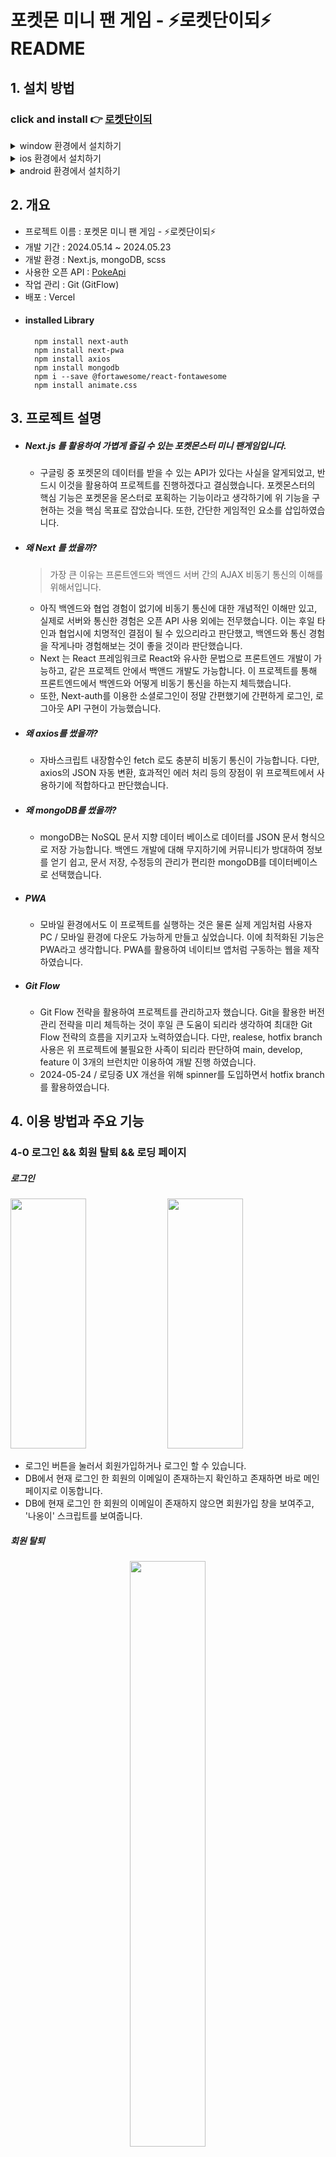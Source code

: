 # 포켓몬 미니 팬 게임 - ⚡로켓단이되⚡ README

## 1. 설치 방법

### click and install 👉 [로켓단이되](https://pokemon-sigma-two.vercel.app/) 

<details>
  <summary>window 환경에서 설치하기</summary>
  <div align = 'center'>
    <img src='https://github.com/pvvng/pvvng.github.io/assets/112927193/85f131a5-41ae-496e-aa15-5db551236de4' width='33%' />
    <img src='https://github.com/pvvng/pvvng.github.io/assets/112927193/34e7f2a3-dbcd-484a-8136-89aff62374d1' width='33%' />
  </div>
</details>

<details>
  <summary>ios 환경에서 설치하기</summary>
  <div>
    <img src='https://github.com/pvvng/pokemon_game_with_nextjs/assets/112927193/4a3d0958-72e5-48a2-ab56-52ac3f99ed0f' width='31%' />
        <img align='top' src='https://github.com/pvvng/pokemon_game_with_nextjs/assets/112927193/1b0aa4ce-126b-4db6-8c85-1655f9edad7c' width='33%'/>
        <img align='top' src='https://github.com/pvvng/pokemon_game_with_nextjs/assets/112927193/59db49ff-5b50-477a-afaa-1b86c2fb00dc' width = '33%'/>
  </div>
</details>

<details>
  <summary>android 환경에서 설치하기</summary>
  <div align='center'>
    <img src='https://github.com/pvvng/pokemon_game_with_nextjs/assets/112927193/99d8824b-ba02-4cf0-897d-430c45a55176' width='30%' />
  </div>
</details>

## 2. 개요
- 프로젝트 이름 : 포켓몬 미니 팬 게임 - ⚡로켓단이되⚡
- 개발 기간 : 2024.05.14 ~ 2024.05.23
- 개발 환경 : Next.js, mongoDB, scss
- 사용한 오픈 API : [PokeApi](https://pokeapi.co/)
- 작업 관리 : Git (GitFlow)
- 배포 : Vercel  
- #### installed Library
        npm install next-auth
        npm install next-pwa
        npm install axios
        npm install mongodb
        npm i --save @fortawesome/react-fontawesome
        npm install animate.css

## 3. 프로젝트 설명

- ##### Next.js 를 활용하여 가볍게 즐길 수 있는 포켓몬스터 미니 팬게임입니다.
  - 구글링 중 포켓몬의 데이터를 받을 수 있는 API가 있다는 사실을 알게되었고, 반드시 이것을 활용하여 프로젝트를 진행하겠다고 결심했습니다. 포켓몬스터의 핵심 기능은 포켓몬을 몬스터로 포획하는 기능이라고 생각하기에 위 기능을 구현하는 것을 핵심 목표로 잡았습니다. 또한, 간단한 게임적인 요소를 삽입하였습니다.

- ##### 왜 Next 를 썼을까?
    > 가장 큰 이유는 프론트엔드와 백엔드 서버 간의 AJAX 비동기 통신의 이해를 위해서입니다.
      
    - 아직 백엔드와 협업 경험이 없기에 비동기 통신에 대한 개념적인 이해만 있고, 실제로 서버와 통신한 경험은 오픈 API 사용 외에는 전무했습니다. 이는 후일 타인과 협업시에 치명적인 결점이 될 수 있으리라고 판단했고, 백엔드와 통신 경험을 작게나마 경험해보는 것이 좋을 것이라 판단했습니다.
    - Next 는 React 프레임워크로 React와 유사한 문법으로 프론트엔드 개발이 가능하고, 같은 프로젝트 안에서 백앤드 개발도 가능합니다. 이 프로젝트를 통해 프론트엔드에서 백엔드와 어떻게 비동기 통신을 하는지 체득했습니다.
    - 또한, Next-auth를 이용한 소셜로그인이 정말 간편했기에 간편하게 로그인, 로그아웃 API 구현이 가능했습니다.

- ##### 왜 axios를 썼을까?
    - 자바스크립트 내장함수인 fetch 로도 충분히 비동기 통신이 가능합니다. 다만, axios의 JSON 자동 변환, 효과적인 에러 처리 등의 장점이 위 프로젝트에서 사용하기에 적합하다고 판단했습니다.
 
- ##### 왜 mongoDB를 썼을까?
    - mongoDB는 NoSQL 문서 지향 데이터 베이스로 데이터를 JSON 문서 형식으로 저장 가능합니다. 백엔드 개발에 대해 무지하기에 커뮤니티가 방대하여 정보를 얻기 쉽고, 문서 저장, 수정등의 관리가 편리한 mongoDB를 데이터베이스로 선택했습니다.
 
- ##### PWA
    - 모바일 환경에서도 이 프로젝트를 실행하는 것은 물론 실제 게임처럼 사용자 PC / 모바일 환경에 다운도 가능하게 만들고 싶었습니다. 이에 최적화된 기능은 PWA라고 생각합니다. PWA를 활용하여 네이티브 앱처럼 구동하는 웹을 제작하였습니다.
 
- ##### Git Flow
    - Git Flow 전략을 활용하여 프로젝트를 관리하고자 했습니다. Git을 활용한 버전 관리 전략을 미리 체득하는 것이 후일 큰 도움이 되리라 생각하여 최대한 Git Flow 전략의 흐름을 지키고자 노력하였습니다. 다만, realese, hotfix branch 사용은 위 프로젝트에 불필요한 사족이 되리라 판단하여 main, develop, feature 이 3개의 브런치만 이용하여 개발 진행 하였습니다.
    - 2024-05-24 / 로딩중 UX 개선을 위해 spinner를 도입하면서 hotfix branch를 활용하였습니다.

## 4. 이용 방법과 주요 기능

### 4-0 로그인 && 회원 탈퇴 && 로딩 페이지

##### 로그인

<div>
  <img src='https://github.com/pvvng/pokemon_game_with_nextjs/assets/112927193/e62c0135-0e58-4813-bb16-98bdb5f32b24' width='49%' height='400px'/>

  <img src='https://github.com/pvvng/pokemon_game_with_nextjs/assets/112927193/394c6247-5ea5-4a0f-9c52-45a15a17588e' width='49%' height='400px' />
</div>

- 로그인 버튼을 눌러서 회원가입하거나 로그인 할 수 있습니다.
- DB에서 현재 로그인 한 회원의 이메일이 존재하는지 확인하고 존재하면 바로 메인페이지로 이동합니다. 
- DB에 현재 로그인 한 회원의 이메일이 존재하지 않으면 회원가입 창을 보여주고, '나옹이' 스크립트를 보여줍니다.

##### 회원 탈퇴

<div align='center'>
    <img src='https://github.com/pvvng/pokemon_game_with_nextjs/assets/112927193/da1dfd17-5f2e-4716-9f1c-0e3fcdcb9c8e' width='49%'/>
</div>

  - 회원 탈퇴 버튼을 누르면 DB에 저장된 유저 관련 데이터가 모두 삭제됩니다.

##### 로딩 페이지

<div>
  <img src='https://github.com/pvvng/pokemon_game_with_nextjs/assets/112927193/e5a36325-ccab-44ce-bcb4-9b14f8687fa8' width='49%'/>

  <img src='https://github.com/pvvng/pokemon_game_with_nextjs/assets/112927193/705c10a9-ccba-4147-ab94-3b839a912f2a' width='49%' />
</div>

- 로딩페이지는 도감 페이지(/pokedex) 혹은 도감 상세페이지 (/pokedex/[detailid]) 로 이동할 때 호출됩니다. 로딩은 PokeApi 를 통한 데이터 get 요청이 완료되고, 전송된 데이터가 state에 저장되는 순간 종료됩니다. 왼쪽 사진은 도감 페이지로 이동할 때, 오른쪽 사진은 도감 상세페이지로 이동할 때 보이는 로딩 컴포넌트입니다.
  
----

### 4-1 마이페이지(/)

<div>
<img src = 'https://github.com/pvvng/pokemon_game_with_nextjs/assets/112927193/40d7cced-9cbc-4593-8c0a-d1869ed845cd' width='49%'/>

<img src = 'https://github.com/pvvng/pokemon_game_with_nextjs/assets/112927193/6fa0a463-9663-430b-b9c6-78a7ea4d04a3' width='49%' />  
</div>

- trip 페이지에서 잡은 포켓몬을 판매 가능합니다. 마이페이지의 '보유한 포켓몬' 탭에는 현재 보유중인 포켓몬을 보여줍니다. 이 탭에서 밀매 버튼을 클릭하면 500 골드와 악명 +1을 얻게되고, 해당 포켓몬은 DB에서 삭제됩니다. 또한, 밀매 버튼을 연속으로 클릭하는 것을 방지하기 위해 밀매 버튼을 클릭하면 모든 버튼을 잠시 안보이게 한 후, DB에서 포켓몬이 완전히 삭제된 후 다시 버튼을 보여줍니다.

- 마이페이지의 '보유 아이템' 탭에서는 현재 보유한 몬스터 볼들의 갯수를 알 수 있습니다. 더 구매하기 버튼을 누른다면 포켓몬 센터 페이지 (/trip/center) 페이지로 이동하고, 골드를 사용해 추가적인 몬스터볼 구매가 가능합니다.

----

### 도감페이지(/pokedex)

<div>
  <img src='https://github.com/pvvng/pokemon_game_with_nextjs/assets/112927193/8fe499dd-67fb-4b65-a7f8-17e88c7d58ab' width = '49%' />
  <img src='https://github.com/pvvng/pokemon_game_with_nextjs/assets/112927193/4d105fcc-a221-49a2-9521-f559b8997997' width = '49%' />

</div>

- 도감 페이지로 이동하면 PokeApi를 호출하여 50마리 포켓몬의 데이터를 불러옵니다. 불러온 데이터를 기반으로 포켓몬 카드를 html로 보여줍니다. 한번이라도 잡은 포켓몬은 흰색 바탕으로 보여주고, 잡은 적이 없는 포켓몬은 회색 바탕으로 보여줍니다.
  
- 도감 페이지 상단 검색 버튼을 클릭하여 도감 번호 혹은 이름으로 검색이 가능합니다.

<div align='center'>
<img src='https://github.com/pvvng/pokemon_game_with_nextjs/assets/112927193/51cb6319-12f3-4346-a04c-e944e1cd1801' width='49%' />
</div>

- 흰색 바탕의 포켓몬 카드를 클릭하면 상세 페이지로 이동합니다. 해당 페이지에서는 포켓몬의 구체적인 정보 확인이 가능합니다.  만약, 잡은적이 없는 포켓몬 카드를 클릭하면 alert 메시지를 띄웁니다.

----

### 여행페이지(/trip)

##### 여행지 페이지

<div>
  <img src='https://github.com/pvvng/pokemon_game_with_nextjs/assets/112927193/48159034-90ae-461e-80d6-2ed2f9e12c57' width='49%' />

<img src='https://github.com/pvvng/pokemon_game_with_nextjs/assets/112927193/872e2fb4-d8b4-4b2a-ab35-281021df29b9' width='49%' />

<img src='https://github.com/pvvng/pokemon_game_with_nextjs/assets/112927193/7d07fee2-1918-4eaa-a8fa-fbf5aed24674' width='49%' />

<img src='https://github.com/pvvng/pokemon_game_with_nextjs/assets/112927193/3c08806f-9010-4669-b4d7-74fc214c577e' width='49%' />
</div>

- 사용자는 trip 페이지 하단 버튼을 눌러 산, 바다, 시내 혹은 깊은 숲을 여행할 수 있습니다.
- 각 여행지에 맞는 서식지를 가진 포켓몬이 랜덤한 확률로 소환됩니다. (ex. 물가에 서식하는 포켓몬인 망나뇽은 바다 여행지에 소환됩니다. habitat.txt 파일에 해당 사항이 기재되어 있습니다.) 소환된 포켓몬은 각자 특수한 capture rate(잡을 확률) 을 가집니다.

<div align='center'>
<img src='https://github.com/pvvng/pokemon_game_with_nextjs/assets/112927193/323b2c59-0188-4ae4-8002-1daf55ed956b' width='50%'/> 
</div>

- 아주 드물게 전설의 포켓몬 (썬더, 파이어, 프리저, 뮤츠, 뮤) 가 출몰합니다. 이들은 서식지를 가리지 않으며 극도로 낮은 capture rate를 가집니다. 

<div>
<img src='https://github.com/pvvng/pokemon_game_with_nextjs/assets/112927193/dccc09b0-2723-4ff8-b021-a8230eafed50' width='49%'/>
<img src='https://github.com/pvvng/pokemon_game_with_nextjs/assets/112927193/033ba01c-af7d-4fc3-8bcb-488e3c5258aa' width='49%'/>  
</div>

- 상황에 맞게 어떤 몬스터 볼을 던질지 선택합니다. (기본 몬스터 볼 이외의 다른 몬스터 볼은 확률 증가의 효과가 존재합니다.)
- 사용자는 몬스터 볼을 던질때마다 javascript random() 함수를 통해서 1~100 사이 임의의 정수를 부여받습니다.
- 만약 부여받은 정수가 포켓몬의 capture rate보다 낮거나 같다면 포켓몬 포획을 성공적으로 마무리합니다. 이외의 상황에서 포켓몬은 도망갑니다.

##### 포켓몬 센터 페이지
<div align='center'>
<img src='https://github.com/pvvng/pokemon_game_with_nextjs/assets/112927193/e39e40bc-c3ca-4277-a5e4-8f55354fb122' width='49%'/>
</div>

- 포켓몬 센터 버튼을 클릭하면 몬스터볼 추가 구매를 할 수 있는 페이지(/trip/center)로 이동합니다. 구매 가능한 몬스터 볼의 최솟값은 0 입니다. input의 값을 직접 수정하거나, +, - 버튼을 클릭해서 몇개의 몬스터 볼을 구매할지 결정가능합니다.
- input의 default value는 0이고 input에는 숫자만 입력 가능하며 (+, - 사용불가), input값이 0 일때 사용자가 -버튼을 클릭하면 alert 메시지를 띄웁니다. 만약 사용자가 보유한 금액이 구매하고자 하는 금액보다 적으면 alert 메시지를 띄웁니다.

----

### 스크립트(/script)

<details>
  <summary>나옹이 스크립트</summary>
<div align='center'>
<img src = 'https://github.com/pvvng/pokemon_game_with_nextjs/assets/112927193/14b30519-1151-4d93-9d3e-e094e4a44244' width='49%' />  
</div>

- 회원가입을 최초로 하면 나오는 스크립트입니다. 정확히는 사용자의 악명이 0이고, DB에 저장된 사용자의 스크립트 수치가 0일때 등장합니다. 해당 스크립트를 모두 읽으면 DB의 사용자 스크립트 수치가 1로 변경됩니다.

</details>

<details>
  <summary>비주기 스크립트</summary>
<div>
<img src='https://github.com/pvvng/pokemon_game_with_nextjs/assets/112927193/bf462b8a-338f-4a4c-a546-a537f3648f45' width='49%' />
<img src='https://github.com/pvvng/pokemon_game_with_nextjs/assets/112927193/02debeed-8e9b-4c78-943a-b9b2ca43f244' width='49%'/>
</div>

- 사용자의 악명이 50 이상이고, 스크립트 수치가 1일때 등장하는 스크립트입니다. 해당 스크립트가 종료되면 스크립트 수치가 2로 변화합니다. 또한, 스크립트에서 사용자는 특별한 퀘스트를 부여받게 됩니다.

</details>

<details>
  <summary>비주기의 퀘스트 스크립트</summary>
<div align='center'>
  <img src='https://github.com/pvvng/pokemon_game_with_nextjs/assets/112927193/078bb902-49ac-4247-b859-f843bc1869c7' width='49%' />
</div>

- 사용자의 악명이 50 이상이고, 스크립트 수치가 2일때, trip 페이지의 오박사의 연구실(/trip/DrOhS-lab) 페이지에 입장하면 등장하는 스크립트입니다. 비주기의 퀘스트 (3가지 포켓몬 찾기) 를 해당 스크립트에서 완료할 수 있습니다. 성공적으로 퀘스트를 완료하면 유저에게 1000원과 악명 5 가 부여됩니다. 스크립트 수치는 3이 됩니다

<div>
  <img src='https://github.com/pvvng/pokemon_game_with_nextjs/assets/112927193/445ab687-2b3b-4b53-9971-6fc00fbc784f' width='49%' height= '210px' />
    <img src='https://github.com/pvvng/pokemon_game_with_nextjs/assets/112927193/6723f173-7746-4575-afa8-d4520a959489' width='49%' height= '210px' />
</div>

- 또한, 위 스크립트 완료를 기점으로 오박사의 말풍선 내용이 변경됩니다.
  
</details>

<details>
  <summary>한지우 스크립트</summary>
  <div align='center'>
  <img src='https://github.com/pvvng/pokemon_game_with_nextjs/assets/112927193/93617145-e912-4076-adef-cb8797fdb2b4' width='49%' />
    
  </div>

- 사용자의 악명이 100이고, 스크립트 수치가 3일 때 등장하는 스크립트입니다. 해당 스크립트가 종료되면 스크립트 수치가 4가 됩니다. 마이페이지로 redirect 되는 다른 스크립트와는 다르게 위 스크립트는 바로 엔딩 스크립트로 redirect 됩니다.
  
</details>

<details>
  <summary>엔딩 스크립트</summary>
  <div align='center'>
<img src='https://github.com/pvvng/pokemon_game_with_nextjs/assets/112927193/d519f2f4-927c-4a22-8c32-0ea5abe44e53' width='49%' />
    
  </div>
  
- 마지막 스크립트로 사용자의 악명이 100이고, 스크립트 수치가 4일때 등장하는 스크립트입니다. 해당 스크립트가 종료되면 사용자의 스크립트 수치가 5가 됩니다. 
  
</details>

## 5. 프로젝트 회고

- ### 5-1. 프로젝트 중 신경 쓴 부분

  - ##### 비동기 통신
    - 프로젝트의 목표가 비동기 통신의 이해였던 만큼 비동기 통신의 적극적 활용을 지향했습니다. fetch, axios 비동기 통신이 어떻게 동작하고 무엇을 반환하는지 받은 데이터의 가공과 저장 방법과 FE와 BE의 통신 방법과 REST API 를 이해하는 시간이 되었습니다. 특히, 프로젝트 초반 PokeApi에서 데이터를 get하는 과정에서 async와 await의 개념을 제대로 이해하지 못한 것을 알게되었습니다. 이후 부족한 부분을 공부하면서 프로젝트의 핵심 기능 중 하나인 지정한 범위의 포켓몬 데이터를 불러오는 함수 fetchData() 의 기능 구현을 완료했습니다. 

  - ##### 재사용 가능한 컴포넌트 / 함수
    - 이전에 진행한 토이 프로젝트 [불편한 가계부](https://github.com/pvvng/account_book_with_react) 에서 컴포넌트 구조화가 얼마나 중요한지 알게 되었습니다. 이번 프로젝트는 기획 단계에서 어떤 페이지에 어떤 기능이 필요한지, 어떤 함수가 전역적으로 사용될지를 노트에 적으면서 프로젝트 구조를 구체화했고, 그것을 프로젝트에 도입하면서 재사용이 가능한 컴포넌트와 함수를 제작했습니다. React 공부를 하면서 컴포넌트의 장점이 재사용이 가능하다는 것이라는 건 개념만 알고 있었고 실제로 장점이라 느낀 적은 없었는데, 이번 프로젝트에서 컴포넌트 / 함수 재사용의 위대함을 느꼈습니다. 코드를 짤 때 유사한 라인을 적는 것이 얼마나 피로한 일인지 알게 되었고, 이후에도 어떤 부분을 수정하면 더 깔끔한 코드를 만들 수 있을지 지속적으로 고민했습니다.
      
  - ##### 더 나은 사용자 경험
    위 프로젝트는 비동기 통신을 적극적으로 활용하기에 사용자에게 로딩 상황을 보여주는 것이 중요하다고 생각합니다. 네트워크 환경과 서버 환경에 따라 통신 속도는 크게 달라질 수 있기에 사용자가 피로감을 느끼지 않을 수 있도록 **사용자의 요청이 진행중이다** 라는 것을 확실하게 보여주고 싶었습니다. 따라서 bootstrap의 loading spinner를 로딩이 필요한 부분에 도입하였습니다.

    <div align='center'>
      <img src='https://github.com/pvvng/account_book_with_react/assets/112927193/6e0bcc15-ad69-4e75-b018-2eb01b557fb9' width='49%'/>
      <img src='https://github.com/pvvng/account_book_with_react/assets/112927193/94511282-1899-42d3-8e5b-f542bb1e9202' width='49%'/>
    </div>

- ### 5-1. 프로젝트 중 어려웠던 부분 && 프로젝트의 아쉬운 부분

  - ##### 비동기 통신
    - Promise, async, await 개념을 잘 알고 있다고 생각했는데, 막상 프로젝트에서 사용하려니까 제 공부가 헛되었다는 것을 깨달았습니다. 해당 프로젝트를 통해 이 3개 개념을 처음부터 다시 공부했습니다.
    - 특히 챗지피티를 활용한 나름의 공부법을 활용했습니다. 과정을 간략하게 말씀드리자면 제 코드에서 문제가 되는 부분이나 오류가 발생의 원인으로 추정되는 부분을 뽑고, 제 나름의 원인 추정을 한 다음 챗지피티의 의견을 묻습니다. 이 과정에서, 챗지피티가 하는 말은 무조건 헛소리다. 라는 믿음을 가지고 구글링으로 얻은 다른 자료들과 교차 검증을 거쳤습니다.
    - 가장 오랫동안 고민한 코드인 fetchData 코드의 핵심 기능을 정리한 링크입니다.
    [velog](https://velog.io/@pvvng/async%EC%99%80-await-Promise-%EB%B9%84%EB%8F%99%EA%B8%B0-%ED%86%B5%EC%8B%A0)

  - ##### Next.js
    - 프로젝트 기획 의도가 **React를 사용하여 프로젝트를 진행할 때, 비동기 통신이 내 발목을 잡아서는 안된다!** 였기 때문에 프로젝트 기획 당시 Next는 React의 대체품 정도였습니다. 하지만 프로젝트를 진행하면서 Next의 매력을 알아버리고 말았습니다. 특히, SSR에 최적이며 SEO에 특화된 Next 프레임워크이기에 그러한 장점을 활용하지 못하는 점이 아쉽습니다. 추후 이러한 Next의 장점을 살려보는 프로젝트를 기획해보고 싶습니다. 그리고, Next의 App Router 기능을 이용하면서 SPA 패러다임을 구현하지 못한 부분도 아쉽게 다가옵니다. 
      
  - ##### 성능 문제
    - 도감 페이지에 최초 접속할 때, 데이터를 최초로 추가 호출할 때, PokeApi로 부터 데이터를 받아오는 과정이 꽤나 오래 걸립니다. 이후 접속시에는 axios의 cache : 'force-cache' 기능을 통해 데이터 요청 대신 캐싱된 결과를 사용함으로 데이터 호출 시간을 비약적으로 줄일 수 있지만, 최초 접속시 시간이 오래 걸리는 것은 사용자 경험에 악영향을 미칠 것으로 판단됩니다.
   
  - #### 오류 기록
    - 프로젝트를 하면서 몇가지 오류가 발생했는데, 기록을 해두지 않아서 아쉽습니다. 중요한 개념이나 코드 등은 블로그에 글로 정리해뒀지만, 자잘한 오류는 기록해두지 않아서 아쉽습니다. 

## 6. 후기
### 느낀 점
- 개인적으로 정말 재밌게 했던 프로젝트였습니다. 어렸을 때부터 즐겨 보던 포켓몬스터의 API가 있다는 사실도 신기했고, 그 데이터로 저만의 무언가를 만들 수 있다는 사실이 행복했습니다. 오류가 발생할 때마다 머리를 쥐어뜯으며 해결하는 과정도 지금 생각해보면 재밌었습니다. 정확히는 오류를 해결하는 것이 즐거웠던 걸지도 모르겠네요. 이번 프로젝트 목표였던 AJAX 통신 이해도 어느정도 달성한 것 같아서 꽤 만족합니다. 긴 글 읽어주셔서 감사합니다.
